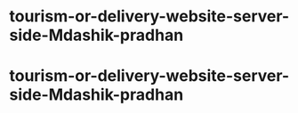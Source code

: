 # tourism-or-delivery-website-server-side-Mdashik-pradhan
# tourism-or-delivery-website-server-side-Mdashik-pradhan
